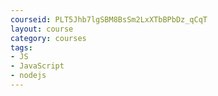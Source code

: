 ```yaml
---
courseid: PLT5Jhb7lgSBM8BsSm2LxXTbBPbDz_qCqT
layout: course
category: courses
tags:
- JS 
- JavaScript
- nodejs
---
```


